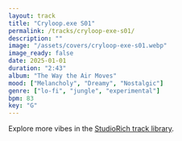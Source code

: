 ```yaml
---
layout: track
title: "Cryloop.exe S01"
permalink: /tracks/cryloop-exe-s01/
description: ""
image: "/assets/covers/cryloop-exe-s01.webp"
image_ready: false
date: 2025-01-01
duration: "2:43"
album: "The Way the Air Moves"
mood: ["Melancholy", "Dreamy", "Nostalgic"]
genre: ["lo-fi", "jungle", "experimental"]
bpm: 83
key: "G"
---
```


Explore more vibes in the [StudioRich track library](/tracks/).

